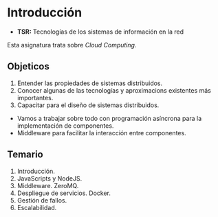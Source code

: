 # Introducción
* **TSR:** Tecnologías de los sistemas de información en la red

Esta asignatura trata sobre *Cloud Computing*.

## Objeticos
1. Entender las propiedades de sistemas distribuidos.
2. Conocer algunas de las tecnologías y aproximacions existentes más importantes.
3. Capacitar para el diseño de sistemas distribuidos.

* Vamos a trabajar sobre todo con programación asíncrona para la implementación de componentes.
* Middleware para facilitar la interacción entre componentes.

## Temario
1. Introducción.
2. JavaScripts y NodeJS.
3. Middleware. ZeroMQ.
4. Despliegue de servicios. Docker.
5. Gestión de fallos.
6. Escalabilidad.